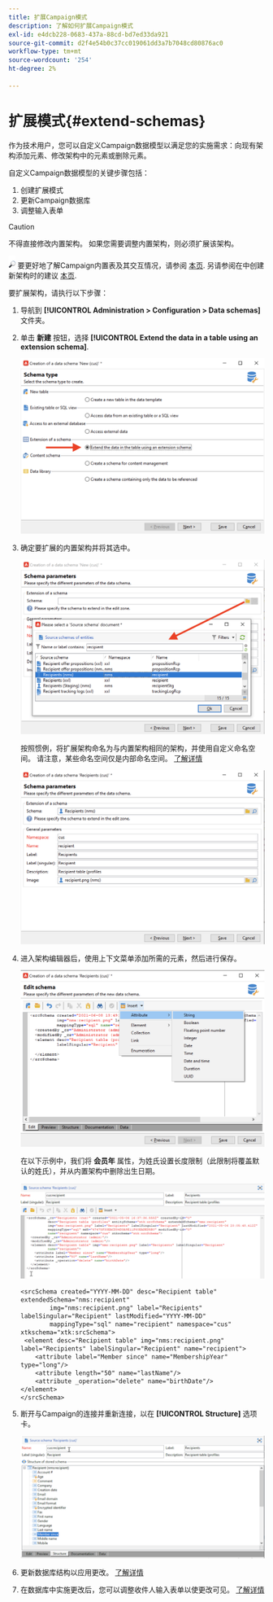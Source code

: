 ```yaml
---
title: 扩展Campaign模式
description: 了解如何扩展Campaign模式
exl-id: e4dcb228-0683-437a-88cd-bd7ed33da921
source-git-commit: d2f4e54b0c37cc019061dd3a7b7048cd80876ac0
workflow-type: tm+mt
source-wordcount: '254'
ht-degree: 2%

---
```


# 扩展模式{#extend-schemas}

作为技术用户，您可以自定义Campaign数据模型以满足您的实施需求：向现有架构添加元素、修改架构中的元素或删除元素。

自定义Campaign数据模型的关键步骤包括：

1. 创建扩展模式
1. 更新Campaign数据库
1. 调整输入表单

>[!CAUTION]
>不得直接修改内置架构。 如果您需要调整内置架构，则必须扩展该架构。

![](../assets/do-not-localize/glass.png) 要更好地了解Campaign内置表及其交互情况，请参阅 [本页](datamodel.md). 另请参阅在中创建新架构时的建议 [本页](create-schema.md).

要扩展架构，请执行以下步骤：

1. 导航到 **[!UICONTROL Administration > Configuration > Data schemas]** 文件夹。
1. 单击 **新建** 按钮，选择 **[!UICONTROL Extend the data in a table using an extension schema]**.

   ![](assets/extend-schema-option.png)

1. 确定要扩展的内置架构并将其选中。

   ![](assets/extend-schema-select.png)

   按照惯例，将扩展架构命名为与内置架构相同的架构，并使用自定义命名空间。  请注意，某些命名空间仅是内部命名空间。 [了解详情](schemas.md#reserved-namespaces)

   ![](assets/extend-schema-validate.png)

1. 进入架构编辑器后，使用上下文菜单添加所需的元素，然后进行保存。

   ![](assets/extend-schema-edit.png)

   在以下示例中，我们将 **会员年** 属性，为姓氏设置长度限制（此限制将覆盖默认的姓氏），并从内置架构中删除出生日期。

   ![](assets/extend-schema-sample.png)

   ```
   <srcSchema created="YYYY-MM-DD" desc="Recipient table" extendedSchema="nms:recipient"
           img="nms:recipient.png" label="Recipients" labelSingular="Recipient" lastModified="YYYY-MM-DD"
           mappingType="sql" name="recipient" namespace="cus" xtkschema="xtk:srcSchema">
    <element desc="Recipient table" img="nms:recipient.png" label="Recipients" labelSingular="Recipient" name="recipient">
       <attribute label="Member since" name="MembershipYear" type="long"/>
       <attribute length="50" name="lastName"/>
       <attribute _operation="delete" name="birthDate"/>
   </element>
   </srcSchema>
   ```

1. 断开与Campaign的连接并重新连接，以在 **[!UICONTROL Structure]** 选项卡。

   ![](assets/extend-schema-structure.png)

1. 更新数据库结构以应用更改。 [了解详情](update-database-structure.md)

1. 在数据库中实施更改后，您可以调整收件人输入表单以使更改可见。 [了解详情](forms.md)
